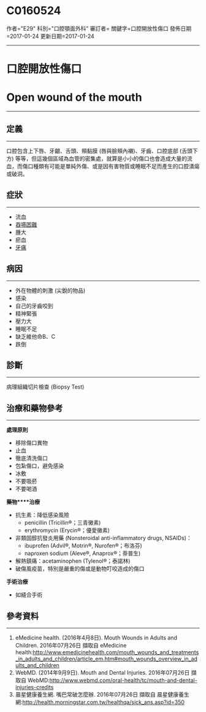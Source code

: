 # C0160524
作者="E29"
科別="口腔顎面外科"
審訂者=
關鍵字=口腔開放性傷口
發佈日期=2017-01-24
更新日期=2017-01-24

----------
# 口腔開放性傷口
# Open wound of the mouth
----------
## 定義
----------

口腔包含上下唇、牙齦、舌頭、頰黏膜 (唇與臉頰內襯)、牙齒、口腔底部 (舌頭下方) 等等，但這幾個區域為血管的密集處，就算是小小的傷口也會造成大量的流血，而傷口種類有可能是單純外傷、或是因有害物質或睡眠不足而產生的口腔潰瘍或破洞。

## 症狀
----------
- 流血
- [吞嚥困難](C0011168)
- 腫大
- 瘀血
- [牙痛](C0040460)
## 病因
----------
- 外在物體的刺激 (尖銳的物品)
- 感染
- 自己的牙齒咬到
- 精神緊張
- 壓力大
- 睡眠不足
- 缺乏維他命B、C
- 跌倒
## 診斷
----------

病理組織切片檢查 (Biopsy Test)

## 治療和藥物參考
----------

**處理原則**

- 移除傷口異物
- 止血
- 徹底清洗傷口
- 包紮傷口，避免感染
- 冰敷
- 不要吸菸
- 不要喝酒

**藥物****治療**

- 抗生素：降低感染風險
  - penicillin (Tricillin®；三青黴素)
  - erythromycin (Erycin®；優愛黴素)
- 非類固醇抗發炎用藥 (Nonsteroidal anti-inflammatory drugs, NSAIDs)：
  - ibuprofen (Advil®, Motrin®, Nurofen®；布洛芬)
  - naproxen sodium (Aleve®, Anaprox®；萘普生)
- 解熱鎮痛：acetaminophen (Tylenol®；泰諾林)
- 破傷風疫苗，特別是嚴重的傷或是動物叮咬造成的傷口

**手術治療**

- 如縫合手術
## 參考資料
----------
1. eMedicine health. (2016年4月8日). Mouth Wounds in Adults and Children. 2016年07月26日 擷取自 eMedicine health:http://www.emedicinehealth.com/mouth_wounds_and_treatments_in_adults_and_children/article_em.htm#mouth_wounds_overview_in_adults_and_children
2. WebMD. (2014年9月9日). Mouth and Dental Injuries. 2016年07月26日 擷取自 WebMD:http://www.webmd.com/oral-health/tc/mouth-and-dental-injuries-credits
3. 晨星健康養生網.  嘴巴常破怎麼辦. 2016年07月26日 擷取自 晨星健康養生網:http://health.morningstar.com.tw/healthqa/sick_ans.asp?id=350

